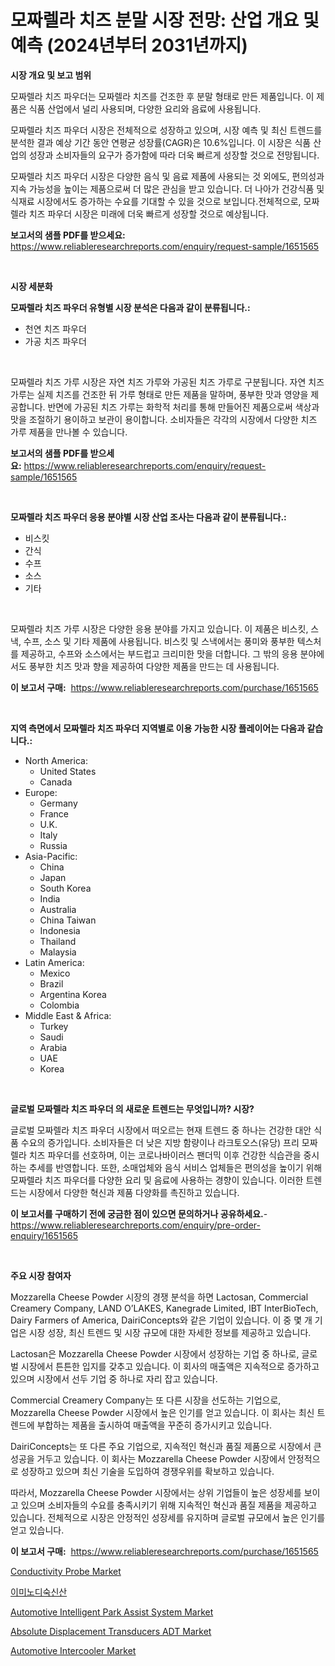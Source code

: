 <p><h1>모짜렐라 치즈 분말 시장 전망: 산업 개요 및 예측 (2024년부터 2031년까지)</h1></p><p><strong>시장 개요 및 보고 범위</strong></p>
<p><p>모짜렐라 치즈 파우더는 모짜렐라 치즈를 건조한 후 분말 형태로 만든 제품입니다. 이 제품은 식품 산업에서 널리 사용되며, 다양한 요리와 음료에 사용됩니다.</p><p>모짜렐라 치즈 파우더 시장은 전체적으로 성장하고 있으며, 시장 예측 및 최신 트렌드를 분석한 결과 예상 기간 동안 연평균 성장률(CAGR)은 10.6%입니다. 이 시장은 식품 산업의 성장과 소비자들의 요구가 증가함에 따라 더욱 빠르게 성장할 것으로 전망됩니다.</p><p>모짜렐라 치즈 파우더 시장은 다양한 음식 및 음료 제품에 사용되는 것 외에도, 편의성과 지속 가능성을 높이는 제품으로써 더 많은 관심을 받고 있습니다. 더 나아가 건강식품 및 식재료 시장에서도 증가하는 수요를 기대할 수 있을 것으로 보입니다.전체적으로, 모짜렐라 치즈 파우더 시장은 미래에 더욱 빠르게 성장할 것으로 예상됩니다.</p></p>
<p><strong>보고서의 샘플 PDF를 받으세요:</strong> <a href="https://www.reliableresearchreports.com/enquiry/request-sample/1651565">https://www.reliableresearchreports.com/enquiry/request-sample/1651565</a></p>
<p>&nbsp;</p>
<p><strong>시장 세분화</strong></p>
<p><strong>모짜렐라 치즈 파우더 유형별 시장 분석은 다음과 같이 분류됩니다.:</strong></p>
<p><ul><li>천연 치즈 파우더</li><li>가공 치즈 파우더</li></ul></p>
<p>&nbsp;</p>
<p><p>모짜렐라 치즈 가루 시장은 자연 치즈 가루와 가공된 치즈 가루로 구분됩니다. 자연 치즈 가루는 실제 치즈를 건조한 뒤 가루 형태로 만든 제품을 말하며, 풍부한 맛과 영양을 제공합니다. 반면에 가공된 치즈 가루는 화학적 처리를 통해 만들어진 제품으로써 색상과 맛을 조절하기 용이하고 보관이 용이합니다. 소비자들은 각각의 시장에서 다양한 치즈 가루 제품을 만나볼 수 있습니다.</p></p>
<p><strong>보고서의 샘플 PDF를 받으세요:</strong>&nbsp;<a href="https://www.reliableresearchreports.com/enquiry/request-sample/1651565">https://www.reliableresearchreports.com/enquiry/request-sample/1651565</a></p>
<p>&nbsp;</p>
<p><strong> 모짜렐라 치즈 파우더 응용 분야별 시장 산업 조사는 다음과 같이 분류됩니다.:</strong></p>
<p><ul><li>비스킷</li><li>간식</li><li>수프</li><li>소스</li><li>기타</li></ul></p>
<p>&nbsp;</p>
<p><p>모짜렐라 치즈 가루 시장은 다양한 응용 분야를 가지고 있습니다. 이 제품은 비스킷, 스낵, 수프, 소스 및 기타 제품에 사용됩니다. 비스킷 및 스낵에서는 풍미와 풍부한 텍스처를 제공하고, 수프와 소스에서는 부드럽고 크리미한 맛을 더합니다. 그 밖의 응용 분야에서도 풍부한 치즈 맛과 향을 제공하여 다양한 제품을 만드는 데 사용됩니다.</p></p>
<p><strong>이 보고서 구매:</strong>&nbsp; <a href="https://www.reliableresearchreports.com/purchase/1651565">https://www.reliableresearchreports.com/purchase/1651565</a></p>
<p>&nbsp;</p>
<p><strong>지역 측면에서 모짜렐라 치즈 파우더 지역별로 이용 가능한 시장 플레이어는 다음과 같습니다.:</strong></p>
<p><ul>
    <li>
        North America:
        <ul>
            <li>United States</li>
            <li>Canada</li>
        </ul>
    </li>
    <li>
        Europe:
        <ul>
            <li>Germany</li>
            <li>France</li>
            <li>U.K.</li>
            <li>Italy</li>
            <li>Russia</li>
        </ul>
    </li>
    <li>
        Asia-Pacific:
        <ul>
            <li>China</li>
            <li>Japan</li>
            <li>South Korea</li>
            <li>India</li>
            <li>Australia</li>
            <li>China Taiwan</li>
            <li>Indonesia</li>
            <li>Thailand</li>
            <li>Malaysia</li>
        </ul>
    </li>
    <li>
        Latin America:
        <ul>
            <li>Mexico</li>
            <li>Brazil</li>
            <li>Argentina Korea</li>
            <li>Colombia</li>
        </ul>
    </li>
    <li>
        Middle East & Africa:
        <ul>
            <li>Turkey</li>
            <li>Saudi</li>
            <li>Arabia</li>
            <li>UAE</li>
            <li>Korea</li>
        </ul>
    </li>
    </ul></p>
<p>&nbsp;</p>
<p><strong>글로벌 모짜렐라 치즈 파우더 의 새로운 트렌드는 무엇입니까? 시장?</strong></p>
<p><p>글로벌 모짜렐라 치즈 파우더 시장에서 떠오르는 현재 트렌드 중 하나는 건강한 대안 식품 수요의 증가입니다. 소비자들은 더 낮은 지방 함량이나 라크토오스(유당) 프리 모짜렐라 치즈 파우더를 선호하며, 이는 코로나바이러스 팬더믹 이후 건강한 식습관을 중시하는 추세를 반영합니다. 또한, 소매업체와 음식 서비스 업체들은 편의성을 높이기 위해 모짜렐라 치즈 파우더를 다양한 요리 및 음료에 사용하는 경향이 있습니다. 이러한 트렌드는 시장에서 다양한 혁신과 제품 다양화를 촉진하고 있습니다.</p></p>
<p><strong>이 보고서를 구매하기 전에 궁금한 점이 있으면 문의하거나 공유하세요.</strong>- <a href="https://www.reliableresearchreports.com/enquiry/pre-order-enquiry/1651565">https://www.reliableresearchreports.com/enquiry/pre-order-enquiry/1651565</a></p>
<p>&nbsp;</p>
<p><strong>주요 시장 참여자</strong></p>
<p><p>Mozzarella Cheese Powder 시장의 경쟁 분석을 하면 Lactosan, Commercial Creamery Company, LAND O’LAKES, Kanegrade Limited, IBT InterBioTech, Dairy Farmers of America, DairiConcepts와 같은 기업이 있습니다. 이 중 몇 개 기업은 시장 성장, 최신 트렌드 및 시장 규모에 대한 자세한 정보를 제공하고 있습니다. </p><p>Lactosan은 Mozzarella Cheese Powder 시장에서 성장하는 기업 중 하나로, 글로벌 시장에서 튼튼한 입지를 갖추고 있습니다. 이 회사의 매출액은 지속적으로 증가하고 있으며 시장에서 선두 기업 중 하나로 자리 잡고 있습니다. </p><p>Commercial Creamery Company는 또 다른 시장을 선도하는 기업으로, Mozzarella Cheese Powder 시장에서 높은 인기를 얻고 있습니다. 이 회사는 최신 트렌드에 부합하는 제품을 출시하여 매출액을 꾸준히 증가시키고 있습니다. </p><p>DairiConcepts는 또 다른 주요 기업으로, 지속적인 혁신과 품질 제품으로 시장에서 큰 성공을 거두고 있습니다. 이 회사는 Mozzarella Cheese Powder 시장에서 안정적으로 성장하고 있으며 최신 기술을 도입하여 경쟁우위를 확보하고 있습니다. </p><p>따라서, Mozzarella Cheese Powder 시장에서는 상위 기업들이 높은 성장세를 보이고 있으며 소비자들의 수요를 충족시키기 위해 지속적인 혁신과 품질 제품을 제공하고 있습니다. 전체적으로 시장은 안정적인 성장세를 유지하며 글로벌 규모에서 높은 인기를 얻고 있습니다.</p></p>
<p><strong>이 보고서 구매:</strong>&nbsp;&nbsp;<a href="https://www.reliableresearchreports.com/purchase/1651565">https://www.reliableresearchreports.com/purchase/1651565</a></p>
<p><p><a href="https://github.com/globismark/Market-Research-Report-List-2/blob/main/conductivity-probe-market.md">Conductivity Probe Market</a></p><p><a href="https://github.com/jntpkh496620/Market-Research-Report-List-1/blob/main/160676510447.md">이미노디숙신산</a></p><p><a href="https://issuu.com/reportprime-2/docs/automotive-intelligent-park-assist-system-market-s">Automotive Intelligent Park Assist System Market</a></p><p><a href="https://medium.com/@darrensipes2023/absolute-displacement-transducers-adt-market-exploring-market-share-market-trends-and-future-25924decb1ac">Absolute Displacement Transducers ADT Market</a></p><p><a href="https://issuu.com/reportprime-2/docs/automotive-intercooler-market-size-2030.pptx">Automotive Intercooler Market</a></p></p>
